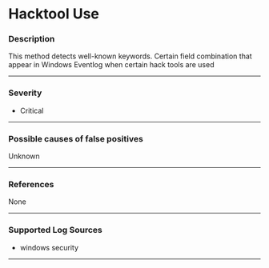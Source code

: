 # Hacktool Use
### Description

This method detects well-known keywords.
Certain field combination that appear in Windows Eventlog when certain hack tools are used

-------------------
### Severity

- Critical

-------------------
<!---
### Detailed Information

- Why is this alert triggered?
- What are the typical causes that generate this alert? (e.g. port scans, unusual file access activity, etc...)
- Which corroborating information should be looked up?
- Any supporting queries to get more information?
- Any supporting visualizations to get more information?

-------------------
--->
### Possible causes of false positives

Unknown

-------------------
### References

None

-------------------
### Supported Log Sources

- windows security

-------------------
